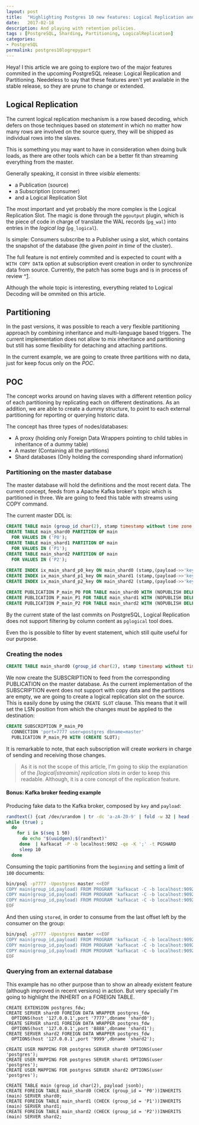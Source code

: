 ```yaml
---
layout: post
title:  "Highlighting Postgres 10 new features: Logical Replication and Partitioning."
date:   2017-02-18
description: And playing with retention policies.
tags : [PostgreSQL, Sharding, Partitioning, LogicalReplication]
categories:
- PostgreSQL
permalink: postgres10logrepypart
---
```



Heya! I this article we are going to explore two of the major features commited in 
the upcoming PostgreSQL release: Logical Replication and Partitioning. Needeless to 
say that these features aren't yet available in the stable release, so they are prune
to change or extended.

## Logical Replication

The current logical replication mechanism is a row based decoding, which defers on
those techniques based on _statement_ in which no matter how many rows are involved
on the source query, they will be shipped as individual rows into the slaves.

This is something you may want to have in consideration when doing bulk loads, as there
are other tools which can be a better fit than streaming everything from the master.

Generally speaking, it consist in three _visible_ elements:

- a Publication  (source)
- a Subscription (consumer)
- and a Logical Replication Slot  

The most important and yet probably the more complex is the Logical Replication Slot. 
The magic is done through the `pgoutput` plugin, which is the piece of code in charge
of translate the WAL records (`pg_wal`) into  entries in the _logical log_ (`pg_logical`).

Is simple: Consumers subscribe to a Publisher using a slot, which contains the snapshot of the
database (the given _point in time_ of the cluster). 

The full feature is not entirely commited and is expected to count with a `WITH COPY DATA`
option at subscription event creation in order to synchronize data from source. Currently,
the patch has some bugs and is in process of review ^[1](https://www.postgresql.org/message-id/56f3ec6f1989c738a0fa865b13d25761@xs4all.nl).

Although the whole topic is interesting, everything related to Logical Decoding will be ommited
on this article.

## Partitioning

In the past versions, it was possible to reach a very flexible partitioning approach by combining
inheritance and multi-language based triggers. The current implementation does not allow to mix 
inheritance and partitioning but still has some flexibility for detaching and attaching partitions.

In the current example, we are going to create three partitions with no data, just for keep focus
only on the _POC_.


## POC

The concept works around on having slaves with a different retention policy of each partitioning by
replicating each on different destinations. As an addition, we are able to create a dummy structure,
to point to each external partitioning for reporting or querying historic data.


The concept has three types of nodes/databases:

- A proxy (holding only Foreign Data Wrappers pointing to child tables in inheritance of a dummy table)
- A master (Containing all the partitions)
- Shard databases (Only holding the corresponding shard information)

### Partitioning on the master database

The master database will hold the definitions and the most recent data. The current concept, feeds 
from a Apache Kafka broker's topic which is partitioned in three. We are going to feed this table
with streams using COPY command.


The current master DDL is:


```sql
CREATE TABLE main (group_id char(2), stamp timestamp without time zone DEFAULT now(), payload jsonb) PARTITION BY LIST(group_id);
CREATE TABLE main_shard0 PARTITION OF main 
  FOR VALUES IN ('P0');
CREATE TABLE main_shard1 PARTITION OF main 
  FOR VALUES IN ('P1');
CREATE TABLE main_shard2 PARTITION OF main 
  FOR VALUES IN ('P2');
  
CREATE INDEX ix_main_shard_p0_key ON main_shard0 (stamp,(payload->>'key'));
CREATE INDEX ix_main_shard_p1_key ON main_shard1 (stamp,(payload->>'key'));
CREATE INDEX ix_main_shard_p2_key ON main_shard2 (stamp,(payload->>'key'));

CREATE PUBLICATION P_main_P0 FOR TABLE main_shard0 WITH (NOPUBLISH DELETE);
CREATE PUBLICATION P_main_P1 FOR TABLE main_shard1 WITH (NOPUBLISH DELETE);
CREATE PUBLICATION P_main_P2 FOR TABLE main_shard2 WITH (NOPUBLISH DELETE);
```

By the current state of the last commits on PostgreSQL, Logical Replication does not support 
filtering by column content as `pglogical` tool does.

Even tho is possible to filter by event statement, which still quite useful for our purpose.


### Creating the nodes


```sql
CREATE TABLE main_shard0 (group_id char(2), stamp timestamp without time zone, payload jsonb);
```

We now create the SUBSCRIPTION to feed from the corresponding PUBLICATION on the master database.
As the current implementation of the SUBSCRIPTION event does not support with copy data and the
partitions are empty, we are going to create a logical replication slot on the source. This is 
easily done by using the `CREATE SLOT` clause. This means that it will set the LSN position from
which the changes must be applied to the destination:

```sql
CREATE SUBSCRIPTION P_main_P0 
  CONNECTION 'port=7777 user=postgres dbname=master' 
  PUBLICATION P_main_P0 WITH (CREATE SLOT);
```

It is remarkable to note, that each subscription will create _workers_ in charge of sending and receiving
those changes. 

> As it is not the scope of this article, I'm going to skip the explanation of the _[logical|streamin] replication slots_
> in order to keep this readable. Although, it is a core concept of the replication feature.


#### Bonus: Kafka broker feeding example

Producing fake data to the Kafka broker, composed by `key` and `payload`:

```sh
randtext() {cat /dev/urandom | tr -dc 'a-zA-Z0-9' | fold -w 32 | head -n 1}
while (true) ; 
  do
    for i in $(seq 1 50)  
      do echo "$(uuidgen);$(randtext)" 
     done  | kafkacat -P -b localhost:9092 -qe -K ';' -t PGSHARD 
     sleep 10
  done
```

Consuming the topic partitionins from the `beginning` and setting a limit of `100` documents:

```sh
bin/psql -p7777 -Upostgres master <<EOF
COPY main(group_id,payload) FROM PROGRAM 'kafkacat -C -b localhost:9092 -c100 -qeJ -t PGSHARD  -X group.id=1  -o beginning  -p 0 | awk ''{print "P0\t\""$0"\""}'' ';
COPY main(group_id,payload) FROM PROGRAM 'kafkacat -C -b localhost:9092 -c100 -qeJ -t PGSHARD  -X group.id=1  -o beginning  -p 1 | awk ''{print "P1\t\""$0"\""}'' ';
COPY main(group_id,payload) FROM PROGRAM 'kafkacat -C -b localhost:9092 -c100 -qeJ -t PGSHARD  -X group.id=1  -o beginning  -p 2 | awk ''{print "P2\t\""$0"\""}'' ';
EOF
```

And then using `stored`, in order to consume from the last offset left by the consumer on the group:

```sh
bin/psql -p7777 -Upostgres master <<EOF
COPY main(group_id,payload) FROM PROGRAM 'kafkacat -C -b localhost:9092 -c100 -qeJ -t PGSHARD  -X group.id=1  -o stored  -p 0 | awk ''{print "P0\t\""$0"\""}'' ';
COPY main(group_id,payload) FROM PROGRAM 'kafkacat -C -b localhost:9092 -c100 -qeJ -t PGSHARD  -X group.id=1  -o stored  -p 1 | awk ''{print "P1\t\""$0"\""}'' ';
COPY main(group_id,payload) FROM PROGRAM 'kafkacat -C -b localhost:9092 -c100 -qeJ -t PGSHARD  -X group.id=1  -o stored  -p 2 | awk ''{print "P2\t\""$0"\""}'' ';
EOF
```

### Querying from an external database

This example has no other purpose than to show an already existent feature (although improved 
in recent versions) in action. But very specially I'm going to highlight the INHERIT on a
FOREIGN TABLE.

```
CREATE EXTENSION postgres_fdw;
CREATE SERVER shard0 FOREIGN DATA WRAPPER postgres_fdw
  OPTIONS(host '127.0.0.1',port '7777',dbname 'shard0');
CREATE SERVER shard1 FOREIGN DATA WRAPPER postgres_fdw
  OPTIONS(host '127.0.0.1',port '8888',dbname 'shard1');
CREATE SERVER shard2 FOREIGN DATA WRAPPER postgres_fdw
  OPTIONS(host '127.0.0.1',port '9999',dbname 'shard2');

CREATE USER MAPPING FOR postgres SERVER shard0 OPTIONS(user 'postgres');
CREATE USER MAPPING FOR postgres SERVER shard1 OPTIONS(user 'postgres');
CREATE USER MAPPING FOR postgres SERVER shard2 OPTIONS(user 'postgres');

CREATE TABLE main (group_id char(2), payload jsonb);
CREATE FOREIGN TABLE main_shard0 (CHECK (group_id = 'P0'))INHERITS (main) SERVER shard0;
CREATE FOREIGN TABLE main_shard1 (CHECK (group_id = 'P1'))INHERITS (main) SERVER shard1;
CREATE FOREIGN TABLE main_shard2 (CHECK (group_id = 'P2'))INHERITS (main) SERVER shard2;
```





